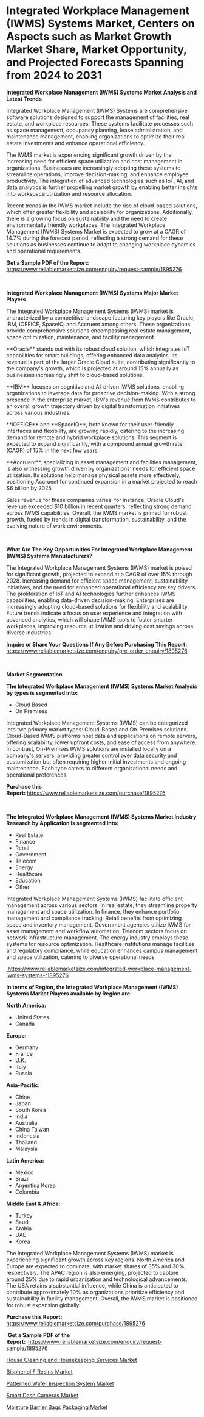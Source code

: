 <p><h1>Integrated Workplace Management (IWMS) Systems Market, Centers on Aspects such as Market Growth Market Share, Market Opportunity, and Projected Forecasts Spanning from 2024 to 2031</h1></p><p><strong>Integrated Workplace Management (IWMS) Systems Market Analysis and Latest Trends</strong></p>
<p><p>Integrated Workplace Management (IWMS) Systems are comprehensive software solutions designed to support the management of facilities, real estate, and workplace resources. These systems facilitate processes such as space management, occupancy planning, lease administration, and maintenance management, enabling organizations to optimize their real estate investments and enhance operational efficiency.</p><p>The IWMS market is experiencing significant growth driven by the increasing need for efficient space utilization and cost management in organizations. Businesses are increasingly adopting these systems to streamline operations, improve decision-making, and enhance employee productivity. The integration of advanced technologies such as IoT, AI, and data analytics is further propelling market growth by enabling better insights into workspace utilization and resource allocation.</p><p>Recent trends in the IWMS market include the rise of cloud-based solutions, which offer greater flexibility and scalability for organizations. Additionally, there is a growing focus on sustainability and the need to create environmentally friendly workplaces. The Integrated Workplace Management (IWMS) Systems Market is expected to grow at a CAGR of 14.7% during the forecast period, reflecting a strong demand for these solutions as businesses continue to adapt to changing workplace dynamics and operational requirements.</p></p>
<p><strong>Get a Sample PDF of the Report:&nbsp;</strong> <a href="https://www.reliablemarketsize.com/enquiry/request-sample/1895276?utm_campaign=1590&utm_medium=2&utm_source=Github&utm_content=ia&utm_term=24102024&utm_id=integrated-workplace-management-iwms-systems">https://www.reliablemarketsize.com/enquiry/request-sample/1895276</a></p>
<p>&nbsp;</p>
<p><strong>Integrated Workplace Management (IWMS) Systems Major Market Players</strong></p>
<p><p>The Integrated Workplace Management Systems (IWMS) market is characterized by a competitive landscape featuring key players like Oracle, IBM, iOFFICE, SpaceIQ, and Accruent among others. These organizations provide comprehensive solutions encompassing real estate management, space optimization, maintenance, and facility management.</p><p>**Oracle** stands out with its robust cloud solution, which integrates IoT capabilities for smart buildings, offering enhanced data analytics. Its revenue is part of the larger Oracle Cloud suite, contributing significantly to the company's growth, which is projected at around 15% annually as businesses increasingly shift to cloud-based solutions.</p><p>**IBM** focuses on cognitive and AI-driven IWMS solutions, enabling organizations to leverage data for proactive decision-making. With a strong presence in the enterprise market, IBM's revenue from IWMS contributes to an overall growth trajectory driven by digital transformation initiatives across various industries.</p><p>**iOFFICE** and **SpaceIQ**, both known for their user-friendly interfaces and flexibility, are growing rapidly, catering to the increasing demand for remote and hybrid workplace solutions. This segment is expected to expand significantly, with a compound annual growth rate (CAGR) of 15% in the next few years.</p><p>**Accruent**, specializing in asset management and facilities management, is also witnessing growth driven by organizations’ needs for efficient space utilization. Its solutions help manage physical assets more effectively, positioning Accruent for continued expansion in a market projected to reach $6 billion by 2025.</p><p>Sales revenue for these companies varies: for instance, Oracle Cloud's revenue exceeded $10 billion in recent quarters, reflecting strong demand across IWMS capabilities. Overall, the IWMS market is primed for robust growth, fueled by trends in digital transformation, sustainability, and the evolving nature of work environments.</p></p>
<p>&nbsp;</p>
<p><strong>What Are The Key Opportunities For Integrated Workplace Management (IWMS) Systems Manufacturers?</strong></p>
<p><p>The Integrated Workplace Management Systems (IWMS) market is poised for significant growth, projected to expand at a CAGR of over 15% through 2028. Increasing demand for efficient space management, sustainability initiatives, and the need for enhanced operational efficiency are key drivers. The proliferation of IoT and AI technologies further enhances IWMS capabilities, enabling data-driven decision-making. Enterprises are increasingly adopting cloud-based solutions for flexibility and scalability. Future trends indicate a focus on user experience and integration with advanced analytics, which will shape IWMS tools to foster smarter workplaces, improving resource utilization and driving cost savings across diverse industries.</p></p>
<p><strong>Inquire or Share Your Questions If Any Before Purchasing This Report:</strong> <a href="https://www.reliablemarketsize.com/enquiry/pre-order-enquiry/1895276?utm_campaign=1590&utm_medium=2&utm_source=Github&utm_content=ia&utm_term=24102024&utm_id=integrated-workplace-management-iwms-systems">https://www.reliablemarketsize.com/enquiry/pre-order-enquiry/1895276</a></p>
<p>&nbsp;</p>
<p><strong>Market Segmentation</strong></p>
<p><strong>The Integrated Workplace Management (IWMS) Systems Market Analysis by types is segmented into:</strong></p>
<p><ul><li>Cloud Based</li><li>On Premises</li></ul></p>
<p><p>Integrated Workplace Management Systems (IWMS) can be categorized into two primary market types: Cloud-Based and On-Premises solutions. Cloud-Based IWMS platforms host data and applications on remote servers, offering scalability, lower upfront costs, and ease of access from anywhere. In contrast, On-Premises IWMS solutions are installed locally on a company's servers, providing greater control over data security and customization but often requiring higher initial investments and ongoing maintenance. Each type caters to different organizational needs and operational preferences.</p></p>
<p><strong>Purchase this Report:&nbsp;</strong><a href="https://www.reliablemarketsize.com/purchase/1895276?utm_campaign=1590&utm_medium=2&utm_source=Github&utm_content=ia&utm_term=24102024&utm_id=integrated-workplace-management-iwms-systems">https://www.reliablemarketsize.com/purchase/1895276</a></p>
<p>&nbsp;</p>
<p><strong>The Integrated Workplace Management (IWMS) Systems Market Industry Research by Application is segmented into:</strong></p>
<p><ul><li>Real Estate</li><li>Finance</li><li>Retail</li><li>Government</li><li>Telecom</li><li>Energy</li><li>Healthcare</li><li>Education</li><li>Other</li></ul></p>
<p><p>Integrated Workplace Management Systems (IWMS) facilitate efficient management across various sectors. In real estate, they streamline property management and space utilization. In finance, they enhance portfolio management and compliance tracking. Retail benefits from optimizing space and inventory management. Government agencies utilize IWMS for asset management and workflow automation. Telecom sectors focus on network infrastructure management. The energy industry employs these systems for resource optimization. Healthcare institutions manage facilities and regulatory compliance, while education enhances campus management and space utilization, catering to diverse operational needs.</p></p>
<p><a href="https://www.reliablemarketsize.com/integrated-workplace-management-iwms-systems-r1895276?utm_campaign=1590&utm_medium=2&utm_source=Github&utm_content=ia&utm_term=24102024&utm_id=integrated-workplace-management-iwms-systems">&nbsp;https://www.reliablemarketsize.com/integrated-workplace-management-iwms-systems-r1895276</a></p>
<p><strong>In terms of Region, the Integrated Workplace Management (IWMS) Systems Market Players available by Region are:</strong></p>
<p>
    <p> <strong> North America: </strong>
        <ul>
            <li>United States</li>
            <li>Canada</li>
        </ul>
        </p> 
    <p> <strong> Europe: </strong>
        <ul>
            <li>Germany</li>
            <li>France</li>
            <li>U.K.</li>
            <li>Italy</li>
            <li>Russia</li>
        </ul>
        </p> 
    <p> <strong> Asia-Pacific: </strong>
        <ul>
            <li>China</li>
            <li>Japan</li>
            <li>South Korea</li>
            <li>India</li>
            <li>Australia</li>
            <li>China Taiwan</li>
            <li>Indonesia</li>
            <li>Thailand</li>
            <li>Malaysia</li>
        </ul>
        </p> 
    <p> <strong> Latin America: </strong>
        <ul>
            <li>Mexico</li>
            <li>Brazil</li>
            <li>Argentina Korea</li>
            <li>Colombia</li>
        </ul>
        </p> 
    <p> <strong> Middle East & Africa: </strong>
        <ul>
            <li>Turkey</li>
            <li>Saudi</li>
            <li>Arabia</li>
            <li>UAE</li>
            <li>Korea</li>
        </ul>
    </p>
    </p>
<p><p>The Integrated Workplace Management Systems (IWMS) market is experiencing significant growth across key regions. North America and Europe are expected to dominate, with market shares of 35% and 30%, respectively. The APAC region is also emerging, projected to capture around 25% due to rapid urbanization and technological advancements. The USA retains a substantial influence, while China is anticipated to contribute approximately 10% as organizations prioritize efficiency and sustainability in facility management. Overall, the IWMS market is positioned for robust expansion globally.</p></p>
<p><strong>Purchase this Report: </strong><a href="https://www.reliablemarketsize.com/purchase/1895276?utm_campaign=1590&utm_medium=2&utm_source=Github&utm_content=ia&utm_term=24102024&utm_id=integrated-workplace-management-iwms-systems">https://www.reliablemarketsize.com/purchase/1895276</a></p>
<p>&nbsp;<strong>Get a Sample PDF of the Report:&nbsp;&nbsp;</strong><a href="https://www.reliablemarketsize.com/enquiry/request-sample/1895276?utm_campaign=1590&utm_medium=2&utm_source=Github&utm_content=ia&utm_term=24102024&utm_id=integrated-workplace-management-iwms-systems">https://www.reliablemarketsize.com/enquiry/request-sample/1895276</a></p>
<p><strong></strong></p>
<p><p><a href="https://www.linkedin.com/pulse/emerging-house-cleaning-housekeeping-services-market-opportunities-jrasf?utm_campaign=1590&utm_medium=2&utm_source=Github&utm_content=ia&utm_term=24102024&utm_id=integrated-workplace-management-iwms-systems">House Cleaning and Housekeeping Services Market</a></p><p><a href="https://www.linkedin.com/pulse/global-bisphenol-f-resins-market-analysis-trends-forecasts-bubbf?utm_campaign=1590&utm_medium=2&utm_source=Github&utm_content=ia&utm_term=24102024&utm_id=integrated-workplace-management-iwms-systems">Bisphenol F Resins Market</a></p><p><a href="https://www.linkedin.com/pulse/global-patterned-wafer-inspection-system-market-trends-innovations-ydcff?utm_campaign=1590&utm_medium=2&utm_source=Github&utm_content=ia&utm_term=24102024&utm_id=integrated-workplace-management-iwms-systems">Patterned Wafer Inspection System Market</a></p><p><a href="https://www.linkedin.com/pulse/in-depth-smart-dash-cameras-market-review-size-share-78cagr-tzerf?utm_campaign=1590&utm_medium=2&utm_source=Github&utm_content=ia&utm_term=24102024&utm_id=integrated-workplace-management-iwms-systems">Smart Dash Cameras Market</a></p><p><a href="https://www.linkedin.com/pulse/global-moisture-barrier-bags-packaging-market-comprehensive-7701f?utm_campaign=1590&utm_medium=2&utm_source=Github&utm_content=ia&utm_term=24102024&utm_id=integrated-workplace-management-iwms-systems">Moisture Barrier Bags Packaging Market</a></p></p>